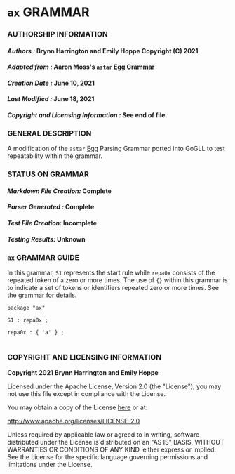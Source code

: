 # **`ax` GRAMMAR**

### **AUTHORSHIP INFORMATION**
#### *Authors :* Brynn Harrington and Emily Hoppe Copyright (C) 2021
#### *Adapted from :* Aaron Moss's [`astar` Egg Grammar](https://github.com/bruceiv/egg/blob/deriv/grammars/abc.egg)
#### *Creation Date :* June 10, 2021 
#### *Last Modified :* June 18, 2021
#### *Copyright and Licensing Information :* See end of file.

### **GENERAL DESCRIPTION**
A modification of the `astar` [Egg](https://github.com/bruceiv/egg/blob/deriv/grammars/astar.egg) Parsing Grammar ported into GoGLL to test repeatability within the grammar. 

### **STATUS ON GRAMMAR**
#### *Markdown File Creation:* Complete
#### *Parser Generated :* Complete
#### *Test File Creation:* Incomplete
#### *Testing Results:* Unknown

### **`ax` GRAMMAR GUIDE**
In this grammar, `S1` represents the start rule while `repa0x` consists of the repeated token of `a` zero or more times. The use of `{}` within this grammar is to indicate a set of tokens or identifiers repeated zero or more times. See the [grammar for details.](../../gogll.md)

```
package "ax"

S1 : repa0x ;

repa0x : { 'a' } ;
```
#
### **COPYRIGHT AND LICENSING INFORMATION**
**Copyright 2021 Brynn Harrington and Emily Hoppe**

Licensed under the Apache License, Version 2.0 (the "License"); you may not use this file except in compliance with the License.

You may obtain a copy of the License [here](http://www.apache.org/licenses/LICENSE-2.0) or at:

http://www.apache.org/licenses/LICENSE-2.0

Unless required by applicable law or agreed to in writing, software distributed under the License is distributed on an "AS IS" BASIS, WITHOUT WARRANTIES OR CONDITIONS OF ANY KIND, either express or implied. See the License for the specific language governing permissions and limitations under the License.

